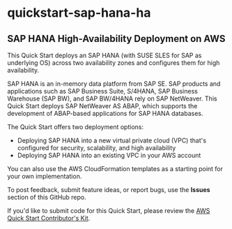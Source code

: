 # quickstart-sap-hana-ha
## SAP HANA High-Availability Deployment on AWS


This Quick Start deploys an SAP HANA (with SUSE SLES for SAP as underlying OS) across two availability zones and configures them for high availability.

SAP HANA is an in-memory data platform from SAP SE. SAP products and applications such as SAP Business Suite, S/4HANA, SAP Business Warehouse (SAP BW), and SAP BW/4HANA rely on SAP NetWeaver. This Quick Start deploys SAP NetWeaver AS ABAP, which supports the development of ABAP-based applications for SAP HANA databases.

The Quick Start offers two deployment options:

- Deploying SAP HANA into a new virtual private cloud (VPC) that's configured for security, scalability, and high availability 
- Deploying SAP HANA into an existing VPC in your AWS account

You can also use the AWS CloudFormation templates as a starting point for your own implementation.


To post feedback, submit feature ideas, or report bugs, use the **Issues** section of this GitHub repo.

If you'd like to submit code for this Quick Start, please review the [AWS Quick Start Contributor's Kit](https://aws-quickstart.github.io/).

